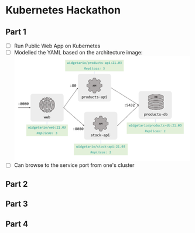# Kubernetes Hackathon

## Part 1
- [ ] Run Public Web App on Kubernetes
- [ ] Modelled the YAML based on the architecture image: ![Architecture](image.png)
- [ ] Can browse to the service port from one's cluster

## Part 2

## Part 3

## Part 4

